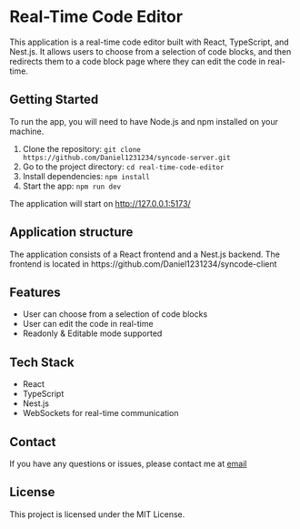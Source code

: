 <h1>Real-Time Code Editor</h1>
<p>This application is a real-time code editor built with React, TypeScript, and Nest.js. It allows users to choose from a selection of code blocks, and then redirects them to a code block page where they can edit the code in real-time.</p>
<h2>Getting Started</h2>
<p>To run the app, you will need to have Node.js and npm installed on your machine.</p>
<ol>
    <li>Clone the repository: <code>git clone https://github.com/Daniel1231234/syncode-server.git</code></li>
    <li>Go to the project directory: <code>cd real-time-code-editor</code></li>
    <li>Install dependencies: <code>npm install</code></li>
    <li>Start the app: <code>npm run dev</code></li>
</ol>
<p>The application will start on <a href="http://127.0.0.1:5173/">http://127.0.0.1:5173/</a></p>
<h2>Application structure</h2>
<p>The application consists of a React frontend and a Nest.js backend. The frontend is located in https://github.com/Daniel1231234/syncode-client</p>
<h2>Features</h2>
<ul>
    <li>User can choose from a selection of code blocks</li>
    <li>User can edit the code in real-time</li>
    <li>Readonly & Editable mode supported</li>
</ul>
<h2>Tech Stack</h2>
<ul>
    <li>React</li>
    <li>TypeScript</li>
    <li>Nest.js</li>
    <li>WebSockets for real-time communication</li>
</ul>
<h2>Contact</h2>
<p>If you have any questions or issues, please contact me at <a href="dshctr1993@gmail.com">email</a></p>
<h2>License</h2>
<p>This project is licensed under the MIT License.</p>

